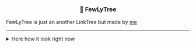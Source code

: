<h3 align="center">
    🌳 FewLyTree
</h3>

FewLyTree is just an another LinkTree but made by [me](https://www.github.com/FewLy-Torch-1861)

---

<details>
<summary>Here how it look right now</summary>
<img src="assets/16-04-25-20-13.png"/>
</details>

<!--
# Screenshot Name Format
วันที่-เดือนที่-ปี-ชั่วโมง-นาที
-->